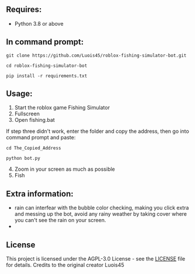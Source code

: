 ## Requires:
-   Python 3.8 or above

## In command prompt:
```batch
git clone https://github.com/Luois45/roblox-fishing-simulator-bot.git
```

```batch
cd roblox-fishing-simulator-bot
```

```batch
pip install -r requirements.txt
```

## Usage:
1. Start the roblox game Fishing Simulator
2. Fullscreen
3. Open fishing.bat

If step three didn't work, enter the folder and copy the address, then go into command prompt and paste:
```batch
cd The_Copied_Address
```
```batch
python bot.py
```
4. Zoom in your screen as much as possible
5. Fish

## Extra information: 
- rain can interfear with the bubble color checking, making you click extra and messing up the bot, avoid any rainy weather by taking cover where you can't see the rain on your screen.
- 
## License

This project is licensed under the AGPL-3.0 License - see the [LICENSE](LICENSE) file for details.
Credits to the original creator Luois45
